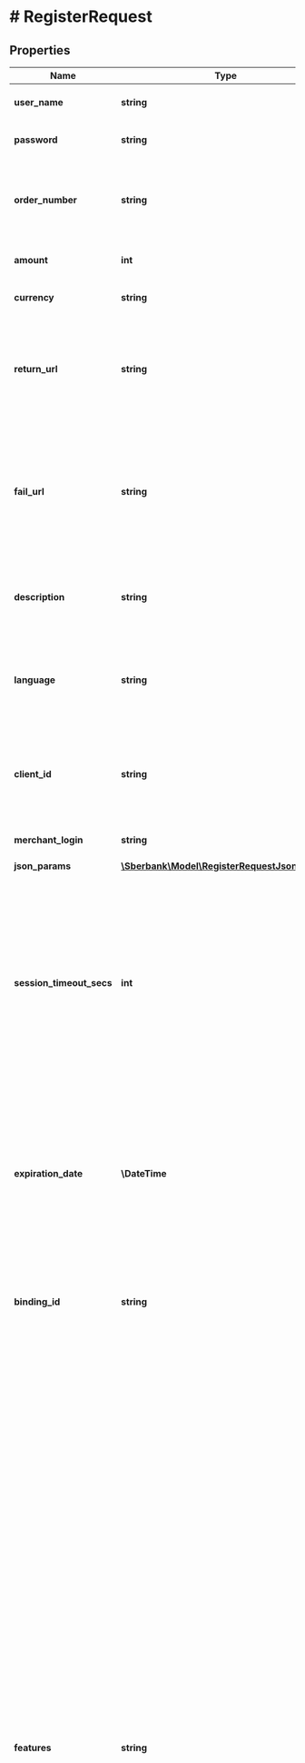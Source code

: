 # # RegisterRequest

## Properties

Name | Type | Description | Notes
------------ | ------------- | ------------- | -------------
**user_name** | **string** | Логин Клиента, полученный при подключении к ПШ |
**password** | **string** | Пароль Клиента, полученный при подключении к ПШ |
**order_number** | **string** | Уникальный номер (идентификатор) заказа в системе Клиента. Обязателен, если в запросе отсутствует orderId. |
**amount** | **int** | Сумма операции в минимальных единицах валюты |
**currency** | **string** | Цифровой код валюты операции ISO-4217 | [optional]
**return_url** | **string** | Адрес, на который требуется перенаправить Плательщика в случае успешной оплаты, когда Клиент использует платёжную страницу ПШ |
**fail_url** | **string** | Адрес, на который требуется перенаправить Плательщика в случае неуспешной оплаты, когда Клиент использует платёжную страницу ПШ. Если не указан, используется returnUrl | [optional]
**description** | **string** | Описание заказа в свободной форме на стороне Клиента. Рекомендуемая длина до 99 символов | [optional]
**language** | **string** | Язык в кодировке ISO 639-1 (ru, en). Если не указан, будет использовано значение по умолчанию, указанное в настройках Клиента | [optional]
**client_id** | **string** | Номер (идентификатор) Плательщика в системе Клиента. Используется для реализации функционала Связок | [optional]
**merchant_login** | **string** | Логин дочернего Клиента (если используется) | [optional]
**json_params** | [**\Sberbank\Model\RegisterRequestJsonParams**](RegisterRequestJsonParams.md) |  | [optional]
**session_timeout_secs** | **int** | Продолжительность жизни заказа в секундах. В случае если параметр не задан, будет использовано значение, указанное в настройках Клиента или время по умолчанию. Если в запросе присутствует параметр expirationDate, то значение параметра sessionTimeoutSecs не учитывается | [optional]
**expiration_date** | **\DateTime** | Дата и время окончания жизни заказа на стороне ПШ в формате yyyy-MM-ddTHH:mm:ss. Если этот параметр не передаётся в запросе, то для определения времени окончания жизни заказа используется sessionTimeoutSecs | [optional]
**binding_id** | **string** | Идентификатор Связки, созданной ранее. Может использоваться, только если у магазина есть разрешение на работу со связками | [optional]
**features** | **string** | Дополнительные параметры управления сценариями при использовании платёжных реквизитов (можно указать несколько через разделитель \&quot;;\&quot;):   * &#x60;VERIFY&#x60; &#x3D; Происходит верификация Плательщика без списания средств с его счёта, поэтому в запросе можно передавать нулевую сумму. Даже если сумма платежа будет передана в запросе, она не будет списана со счёта покупателя. После успешной верификации заказ сразу переводится в статус REVERSED (отменён);   * &#x60;AUTO_PAYMENT&#x60; &#x3D; Платёж проводится без проверки подлинности владельца карты (без CVC и 3-D Secure). Чтобы проводить подобные платежи и продавца должны быть соответствующие разрешения;   * &#x60;FORCE_SSL&#x60; &#x3D; Принудительное проведение платежа без использования 3-D Secure;   * &#x60;FORCE_TDS&#x60; &#x3D; Принудительное проведение платежа с использованием 3-D Secure. Если карта не поддерживает 3-D Secure, операция будет отклонена;   * &#x60;FORCE_FULL_TDS&#x60; &#x3D; Принудительное проведение платежа только с успешной аутентификацией плательщика 3-D Secure (Y). В противном случае операция будет отклонена. | [optional]
**phone** | **string** | Номер телефона Плательщика. Если в телефон включён код страны, номер должен начинаться со знака плюс («+»). Если телефон передаётся без знака плюс («+»), то код страны указывать не следует. В случае использования фискализации обязателен для передачи в формате +79998887700, при отсутствии номера телефона обязателен email. | [optional]
**email** | **string** | Адрес электронной почты Плательщика. В случае использования фискализации обязателен, при отсутствии phone. | [optional]
**order_bundle** | [**\Sberbank\Model\OrderBundle**](OrderBundle.md) |  | [optional]

[[Back to Model list]](../../README.md#models) [[Back to API list]](../../README.md#endpoints) [[Back to README]](../../README.md)
